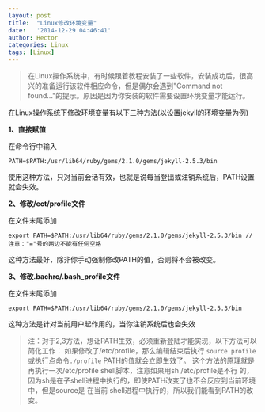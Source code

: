 ```yaml
---
layout: post
title:  "Linux修改环境变量"
date:   '2014-12-29 04:46:41'
author: Hector
categories: Linux
tags: [Linux]
---
```


> 在Linux操作系统中，有时候跟着教程安装了一些软件，安装成功后，很高兴的准备运行该软件相应命令，但是偶尔会遇到"Command not found..."的提示。原因是因为你安装的软件需要设置环境变量才能运行。

在Linux操作系统下修改环境变量有以下三种方法(以设置jekyll的环境变量为例)

**1、直接赋值**

在命令行中输入

    PATH=$PATH:/usr/lib64/ruby/gems/2.1.0/gems/jekyll-2.5.3/bin
    
<!--more-->    
使用这种方法，只对当前会话有效，也就是说每当登出或注销系统后，PATH设置就会失效。

**2、修改/ect/profile文件**

在文件末尾添加

    export PATH=$PATH:/usr/lib64/ruby/gems/2.1.0/gems/jekyll-2.5.3/bin //注意："="号的两边不能有任何空格
这种方法最好，除非你手动强制修改PATH的值，否则将不会被改变。

**3、修改.bachrc/.bash_profile文件**

在文件末尾添加

    export PATH=$PATH:/usr/lib64/ruby/gems/2.1.0/gems/jekyll-2.5.3/bin
    
这种方法是针对当前用户起作用的，当你注销系统后也会失效

>注：对于2,3方法，想让PATH生效，必须重新登陆才能实现，以下方法可以简化工作：
如果修改了/etc/profile，那么编辑结束后执行
```source profile```
>或执行点命令``./profile``
>PATH的值就会立即生效了。
这个方法的原理就是再执行一次/etc/profile shell脚本，注意如果用sh /etc/profile是不行
的，因为sh是在子shell进程中执行的，即使PATH改变了也不会反应到当前环境中，但是source是
在当前 shell进程中执行的，所以我们能看到PATH的改变。